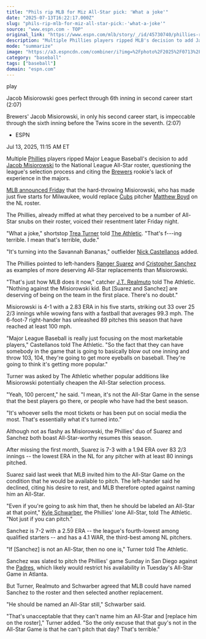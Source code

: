 ```yaml
---
title: "Phils rip MLB for Miz All-Star pick: 'What a joke'"
date: "2025-07-13T16:22:17.000Z"
slug: "phils-rip-mlb-for-miz-all-star-pick:-'what-a-joke'"
source: "www.espn.com - TOP"
original_link: "https://www.espn.com/mlb/story/_/id/45730740/phillies-rip-mlb-adding-jacob-misiorowski-all-star-roster"
description: "Multiple Phillies players ripped MLB's decision to add Jacob Misiorowski to the NL All-Star roster."
mode: "summarize"
image: "https://a3.espncdn.com/combiner/i?img=%2Fphoto%2F2025%2F0713%2Fr1518490_1296x729_16%2D9.jpg"
category: "baseball"
tags: ["baseball"]
domain: "espn.com"
---
```

<div id="readability-page-1" class="page"><div data-video="watch,640,360,45554578,whitelist-CU|UM|KN|EG|NA|SC|ZM|PW|GD|PA|KE|ST|RE|CL|AM|AW|ER|NL|VE|VI|AG|GT|SZ|BO|BS|PE|CF|MP|MZ|DJ|GQ|SD|PR|AS|MQ|BF|MR|GP|TG|BB|GF|MX|SR|LR|KY|CO|ZA|MF|GA|GU|MA|SL|GM|BI|CM|VG|CI|CR|BW|BZ|ET|TC|MU|VC|UY|EC|ML|LS|BM|MG|NG|DZ|SV|CV|BR|UG|SO|SS|PY|DO|GH|YE|TN|CG|NE|SX|JM|GN|TZ|AU|BJ|LY|AI|MW|NZ|KM|LC|FJ|FM|AO|HT|RW|IE|MH|MS|TT|GB|UK|SN|GY|CD|NI|HN|TD|ZW|GW|US|BQ|" data-cerebro-id="685624c49c6bbb6be1f6b33f" data-title="Jacob Misiorowski goes perfect through 6th inning in second career start" data-source="espn"><div><picture><source srcset="https://a.espncdn.com/combiner/i?img=%2Fmedia%2Fmotion%2F2025%2F0620%2Fdm_250620_misio_perfect%2Fdm_250620_misio_perfect.jpg&amp;w=943&amp;h=530&amp;cquality=80&amp;format=jpg" media="(min-width: 376px)"><source srcset="https://a.espncdn.com/combiner/i?img=%2Fmedia%2Fmotion%2F2025%2F0620%2Fdm_250620_misio_perfect%2Fdm_250620_misio_perfect.jpg&amp;w=375&amp;cquality=80, https://a.espncdn.com/combiner/i?img=%2Fmedia%2Fmotion%2F2025%2F0620%2Fdm_250620_misio_perfect%2Fdm_250620_misio_perfect.jpg&amp;w=750&amp;cquality=40&amp;format=jpg 2x" media="(max-width: 375px)"></picture><p><span data-id="45554578">play</span></p></div><figcaption><div><p><span>Jacob Misiorowski goes perfect through 6th inning in second career start (2:07)</span></p><p>Brewers' Jacob Misiorowski, in only his second career start, is impeccable through the sixth inning before the Twins score in the seventh. (2:07)</p></div></figcaption></div><div><div><ul><li><p>ESPN</p></li></ul><p><span>Jul 13, 2025, 11:15 AM ET</span></p></div><p>Multiple <a data-clubhouse-guid="ff1e263a-f6a6-93c3-1373-418623652ff0" href="https://www.espn.com/mlb/team/_/name/phi/philadelphia-phillies">Phillies</a> players ripped Major League Baseball's decision to add <a data-player-guid="0ea828df-ab12-3e43-8900-dee0563e68d4" href="https://www.espn.com/mlb/player/_/id/5080761/jacob-misiorowski">Jacob Misiorowski</a> to the National League All-Star roster, questioning the league's selection process and citing the <a data-clubhouse-guid="4750d73d-d92e-b390-758c-2c7b44a810db" href="https://www.espn.com/mlb/team/_/name/mil/milwaukee-brewers">Brewers</a> rookie's lack of experience in the majors.</p><p><a href="https://www.espn.com/mlb/story/_/id/45720854/brewers-jacob-misiorowski-nl-all-star-5-starts" target="_blank">MLB announced Friday</a> that the hard-throwing Misiorowski, who has made just five starts for Milwaukee, would replace <a data-clubhouse-guid="5cda5067-7075-66b1-4b94-2333ab8d9807" href="https://www.espn.com/mlb/team/_/name/chc/chicago-cubs">Cubs</a> pitcher <a data-player-guid="18179f89-dcb9-9d42-a7ec-99aa1c26c5fb" href="https://www.espn.com/mlb/player/_/id/34401/matthew-boyd">Matthew Boyd</a> on the NL roster.</p><p>The Phillies, already miffed at what they perceived to be a number of All-Star snubs on their roster, voiced their resentment later Friday night.</p><p>"What a joke," shortstop <a data-player-guid="948a03e2-0df4-d2e2-c11d-dbcd7d7b57b8" href="https://www.espn.com/mlb/player/_/id/33710/trea-turner">Trea Turner</a> told <a href="https://www.nytimes.com/athletic/6489580/2025/07/12/phillies-all-star-snubs-jacob-misiorowski-brewers/" target="_blank">The Athletic</a>. "That's f---ing terrible. I mean that's terrible, dude."</p><p>"It's turning into the Savannah Bananas," outfielder <a data-player-guid="f65dbc02-38f4-96cd-638c-e11a0d44777e" href="https://www.espn.com/mlb/player/_/id/31187/nick-castellanos">Nick Castellanos</a> added.</p><p>The Phillies pointed to left-handers <a data-player-guid="a2a28cf0-f1f0-f347-a089-692e3da7b293" href="https://www.espn.com/mlb/player/_/id/39817/ranger-suarez">Ranger Suarez</a> and <a data-player-guid="8a57ca6c-4738-321a-a2aa-54eb43e2d96b" href="https://www.espn.com/mlb/player/_/id/42359/cristopher-sanchez">Cristopher Sanchez</a> as examples of more deserving All-Star replacements than Misiorowski.</p><p>"That's just how MLB does it now," catcher <a data-player-guid="41ae4f9e-14bf-805b-eccc-d36833f67e13" href="https://www.espn.com/mlb/player/_/id/32177/jt-realmuto">J.T. Realmuto</a> told The Athletic. "Nothing against the Misiorowski kid. But [Suarez and Sanchez] are deserving of being on the team in the first place. There's no doubt."</p><p>Misiorowski is 4-1 with a 2.83 ERA in his five starts, striking out 33 over 25 2/3 innings while wowing fans with a fastball that averages 99.3 mph. The 6-foot-7 right-hander has unleashed 89 pitches this season that have reached at least 100 mph.</p><p>"Major League Baseball is really just focusing on the most marketable players," Castellanos told The Athletic. "So the fact that they can have somebody in the game that is going to basically blow out one inning and throw 103, 104, they're going to get more eyeballs on baseball. They're going to think it's getting more popular."</p><p>Turner was asked by The Athletic whether popular additions like Misiorowski potentially cheapen the All-Star selection process.</p><p>"Yeah, 100 percent," he said. "I mean, it's not the All-Star Game in the sense that the best players go there, or people who have had the best season.</p><p>"It's whoever sells the most tickets or has been put on social media the most. That's essentially what it's turned into."</p><p>Although not as flashy as Misiorowski, the Phillies' duo of Suarez and Sanchez both boast All-Star-worthy resumes this season.</p><p>After missing the first month, Suarez is 7-3 with a 1.94 ERA over 83 2/3 innings -- the lowest ERA in the NL for any pitcher with at least 80 innings pitched.</p><p>Suarez said last week that MLB invited him to the All-Star Game on the condition that he would be available to pitch. The left-hander said he declined, citing his desire to rest, and MLB therefore opted against naming him an All-Star.</p><p>"Even if you're going to ask him that, then he should be labeled an All-Star at that point," <a data-player-guid="657f83eb-5046-ab51-fc42-003dd9c43710" href="https://www.espn.com/mlb/player/_/id/33712/kyle-schwarber">Kyle Schwarber</a>, the Phillies' lone All-Star, told The Athletic. "Not just if you can pitch."</p><p>Sanchez is 7-2 with a 2.59 ERA -- the league's fourth-lowest among qualified starters -- and has a 4.1 WAR, the third-best among NL pitchers.</p><p>"If [Sanchez] is not an All-Star, then no one is," Turner told The Athletic.</p><p>Sanchez was slated to pitch the Phillies' game Sunday in San Diego against the <a data-clubhouse-guid="4dec648c-3eb9-055c-aebc-2711f30975a0" href="https://www.espn.com/mlb/team/_/name/sd/san-diego-padres">Padres</a>, which likely would restrict his availability in Tuesday's All-Star Game in Atlanta.</p><p>But Turner, Realmuto and Schwarber agreed that MLB could have named Sanchez to the roster and then selected another replacement.</p><p>"He should be named an All-Star still," Schwarber said.</p><p>"That's unacceptable that they can't name him an All-Star and [replace him on the roster]," Turner added. "So the only excuse that that guy's not in the All-Star Game is that he can't pitch that day? That's terrible."</p>
</div></div>